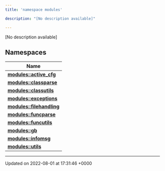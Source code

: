 ```yaml
---
title: 'namespace modules'

description: "[No description available]"

---
```







[No description available]

## Namespaces

| Name           |
| -------------- |
| **[modules::active_cfg](/documentation/code/gambit_sphinxnamespaces/namespacemodules_1_1active__cfg/)**  |
| **[modules::classparse](/documentation/code/gambit_sphinxnamespaces/namespacemodules_1_1classparse/)**  |
| **[modules::classutils](/documentation/code/gambit_sphinxnamespaces/namespacemodules_1_1classutils/)**  |
| **[modules::exceptions](/documentation/code/gambit_sphinxnamespaces/namespacemodules_1_1exceptions/)**  |
| **[modules::filehandling](/documentation/code/gambit_sphinxnamespaces/namespacemodules_1_1filehandling/)**  |
| **[modules::funcparse](/documentation/code/gambit_sphinxnamespaces/namespacemodules_1_1funcparse/)**  |
| **[modules::funcutils](/documentation/code/gambit_sphinxnamespaces/namespacemodules_1_1funcutils/)**  |
| **[modules::gb](/documentation/code/gambit_sphinxnamespaces/namespacemodules_1_1gb/)**  |
| **[modules::infomsg](/documentation/code/gambit_sphinxnamespaces/namespacemodules_1_1infomsg/)**  |
| **[modules::utils](/documentation/code/gambit_sphinxnamespaces/namespacemodules_1_1utils/)**  |






-------------------------------

Updated on 2022-08-01 at 17:31:46 +0000